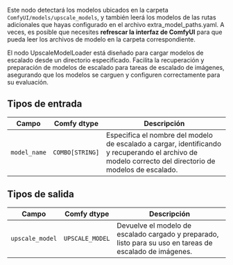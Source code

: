Este nodo detectará los modelos ubicados en la carpeta `ComfyUI/models/upscale_models`, 
y también leerá los modelos de las rutas adicionales que hayas configurado en el archivo extra_model_paths.yaml. 
A veces, es posible que necesites **refrescar la interfaz de ComfyUI** para que pueda leer los archivos de modelo en la carpeta correspondiente.


El nodo UpscaleModelLoader está diseñado para cargar modelos de escalado desde un directorio especificado. Facilita la recuperación y preparación de modelos de escalado para tareas de escalado de imágenes, asegurando que los modelos se carguen y configuren correctamente para su evaluación.
## Tipos de entrada

| Campo         | Comfy dtype       | Descripción                                                                       |
|---------------|-------------------|-----------------------------------------------------------------------------------|
| `model_name`  | `COMBO[STRING]`   | Especifica el nombre del modelo de escalado a cargar, identificando y recuperando el archivo de modelo correcto del directorio de modelos de escalado. |

## Tipos de salida

| Campo           | Comfy dtype         | Descripción                                                              |
|-----------------|---------------------|--------------------------------------------------------------------------|
| `upscale_model` | `UPSCALE_MODEL`     | Devuelve el modelo de escalado cargado y preparado, listo para su uso en tareas de escalado de imágenes. |